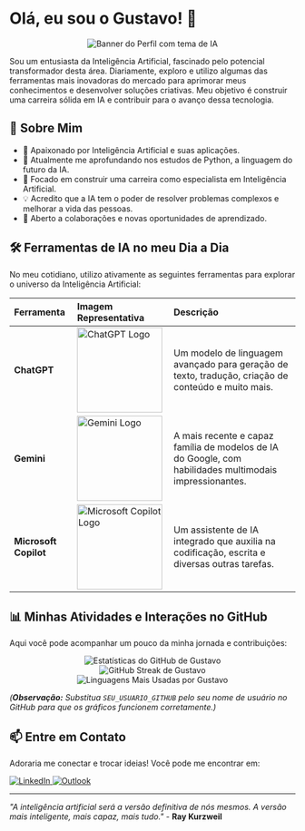 # Olá, eu sou o Gustavo! 👋

<p align="center">
  <img src="https://raw.githubusercontent.com/gist/gusttavo-ssantos/SUA_GIST_ID_AQUI/raw/IMAGEM_DE_CAPA_AQUI.png" alt="Banner do Perfil com tema de IA">
</p>

Sou um entusiasta da Inteligência Artificial, fascinado pelo potencial transformador desta área. Diariamente, exploro e utilizo algumas das ferramentas mais inovadoras do mercado para aprimorar meus conhecimentos e desenvolver soluções criativas. Meu objetivo é construir uma carreira sólida em IA e contribuir para o avanço dessa tecnologia.

## 🚀 Sobre Mim

* 🧠 Apaixonado por Inteligência Artificial e suas aplicações.
* 🐍 Atualmente me aprofundando nos estudos de Python, a linguagem do futuro da IA.
* 🎯 Focado em construir uma carreira como especialista em Inteligência Artificial.
* 💡 Acredito que a IA tem o poder de resolver problemas complexos e melhorar a vida das pessoas.
* 🤝 Aberto a colaborações e novas oportunidades de aprendizado.

## 🛠️ Ferramentas de IA no meu Dia a Dia

No meu cotidiano, utilizo ativamente as seguintes ferramentas para explorar o universo da Inteligência Artificial:

| Ferramenta      | Imagem Representativa                                                                                                                                                                                             | Descrição                                                                                                |
| :-------------- | :---------------------------------------------------------------------------------------------------------------------------------------------------------------------------------------------------------------- | :------------------------------------------------------------------------------------------------------- |
| **ChatGPT** | <img src="https://raw.githubusercontent.com/gist/gusttavo-ssantos/SUA_GIST_ID_AQUI/raw/chatgpt-logo.png" width="150" alt="ChatGPT Logo">                                                                           | Um modelo de linguagem avançado para geração de texto, tradução, criação de conteúdo e muito mais.       |
| **Gemini** | <img src="https://raw.githubusercontent.com/gist/gusttavo-ssantos/SUA_GIST_ID_AQUI/raw/gemini-logo.png" width="150" alt="Gemini Logo">                                                                             | A mais recente e capaz família de modelos de IA do Google, com habilidades multimodais impressionantes. |
| **Microsoft Copilot** | <img src="https://raw.githubusercontent.com/gist/gusttavo-ssantos/SUA_GIST_ID_AQUI/raw/copilot-logo.png" width="150" alt="Microsoft Copilot Logo">                                                               | Um assistente de IA integrado que auxilia na codificação, escrita e diversas outras tarefas.           |

## 📊 Minhas Atividades e Interações no GitHub

Aqui você pode acompanhar um pouco da minha jornada e contribuições:

<p align="center">
  <img src="https://github-readme-stats.vercel.app/api?username=SEU_USUARIO_GITHUB&show_icons=true&theme=radical&include_all_commits=true&count_private=true" alt="Estatísticas do GitHub de Gustavo"/>
  <br/>
  <img src="https://github-readme-streak-stats.herokuapp.com/?user=SEU_USUARIO_GITHUB&theme=radical" alt="GitHub Streak de Gustavo"/>
  <br/>
  <img src="https://github-readme-stats.vercel.app/api/top-langs/?username=SEU_USUARIO_GITHUB&layout=compact&langs_count=8&theme=radical" alt="Linguagens Mais Usadas por Gustavo"/>
</p>

*(**Observação:** Substitua `SEU_USUARIO_GITHUB` pelo seu nome de usuário no GitHub para que os gráficos funcionem corretamente.)*

## 📫 Entre em Contato

Adoraria me conectar e trocar ideias! Você pode me encontrar em:

<p align="left">
  <a href="https://www.linkedin.com/in/gustavo-de-sousa-santos-9a600a201/" target="_blank">
    <img src="https://img.shields.io/badge/LinkedIn-0077B5?style=for-the-badge&logo=linkedin&logoColor=white" alt="LinkedIn"/>
  </a>
  <a href="mailto:gusttavo.ssantos@outlook.com">
    <img src="https://img.shields.io/badge/Outlook-0078D4?style=for-the-badge&logo=microsoft-outlook&logoColor=white" alt="Outlook"/>
  </a>
</p>

---

*"A inteligência artificial será a versão definitiva de nós mesmos. A versão mais inteligente, mais capaz, mais tudo."* - **Ray Kurzweil**
